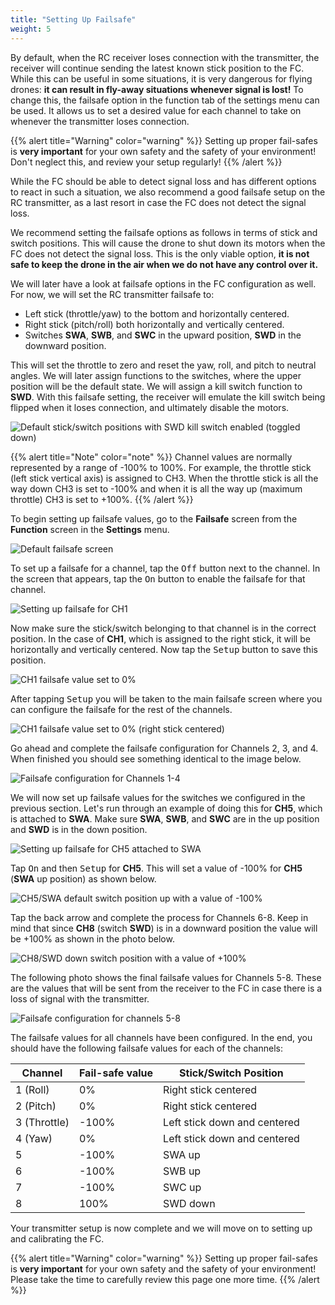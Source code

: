 ```yaml
---
title: "Setting Up Failsafe"
weight: 5
---
```


By default, when the RC receiver loses connection with the transmitter, the receiver
will continue sending the latest known stick position to the FC. While this can be
useful in some situations, it is very dangerous for flying drones: **it can result in
fly-away situations whenever signal is lost!** To change this, the failsafe option in
the function tab of the settings menu can be used. It allows us to set a desired value
for each channel to take on whenever the transmitter loses connection.

{{% alert title="Warning" color="warning" %}} Setting up proper fail-safes is **very
important** for your own safety and the safety of your environment! Don't neglect this,
and review your setup regularly! {{% /alert %}}

While the FC should be able to detect signal loss and has different options to react in
such a situation, we also recommend a good failsafe setup on the RC transmitter, as a
last resort in case the FC does not detect the signal loss.

We recommend setting the failsafe options as follows in terms of stick and switch
positions. This will cause the drone to shut down its motors when the FC does not detect
the signal loss. This is the only viable option, **it is not safe to keep the drone in
the air when we do not have any control over it.**

We will later have a look at failsafe options in the FC configuration as well. For now,
we will set the RC transmitter failsafe to:

- Left stick (throttle/yaw) to the bottom and horizontally centered.
- Right stick (pitch/roll) both horizontally and vertically centered.
- Switches **SWA**, **SWB**, and **SWC** in the upward position, **SWD** in the downward
  position.

This will set the throttle to zero and reset the yaw, roll, and pitch to neutral angles.
We will later assign functions to the switches, where the upper position will be the
default state. We will assign a kill switch function to **SWD**. With this failsafe
setting, the receiver will emulate the kill switch being flipped when it loses
connection, and ultimately disable the motors.

![Default stick/switch positions with SWD kill switch enabled (toggled down)](failsafe_positions.jpg)

{{% alert title="Note" color="note" %}} Channel values are normally represented by a
range of -100% to 100%. For example, the throttle stick (left stick vertical axis) is
assigned to CH3. When the throttle stick is all the way down CH3 is set to -100% and
when it is all the way up (maximum throttle) CH3 is set to +100%. {{% /alert %}}

To begin setting up failsafe values, go to the **Failsafe** screen from the **Function**
screen in the **Settings** menu.

![Default failsafe screen](failsafe_default.jpg)

To set up a failsafe for a channel, tap the <kbd>Off</kbd> button next to the channel.
In the screen that appears, tap the <kbd>On</kbd> button to enable the failsafe for that
channel.

![Setting up failsafe for CH1](failsafe_channel_enabled.jpg)

Now make sure the stick/switch belonging to that channel is in the correct position. In
the case of **CH1**, which is assigned to the right stick, it will be horizontally and
vertically centered. Now tap the <kbd>Setup</kbd> button to save this position.

![CH1 failsafe value set to 0%](failsafe_setup.jpg)

After tapping <kbd>Setup</kbd> you will be taken to the main failsafe screen where you
can configure the failsafe for the rest of the channels.

![CH1 failsafe value set to 0% (right stick centered)](failsafe_ch1.jpg)

Go ahead and complete the failsafe configuration for Channels 2, 3, and 4. When finished
you should see something identical to the image below.

![Failsafe configuration for Channels 1-4](failsafe_ch1_through_ch4.jpg)

We will now set up failsafe values for the switches we configured in the previous
section. Let's run through an example of doing this for **CH5**, which is attached to
**SWA**. Make sure **SWA**, **SWB**, and **SWC** are in the up position and **SWD** is
in the down position.

![Setting up failsafe for CH5 attached to SWA](failsafe_ch5.jpg)

Tap <kbd>On</kbd> and then <kbd>Setup</kbd> for **CH5**. This will set a value of -100%
for **CH5** (**SWA** up position) as shown below.

![CH5/SWA default switch position up with a value of -100%](failsafe_ch5_up.jpg)

Tap the back arrow and complete the process for Channels 6-8. Keep in mind that since
**CH8** (switch **SWD**) is in a downward position the value will be +100% as shown in
the photo below.

![CH8/SWD down switch position with a value of +100%](failsafe_ch8.jpg)

The following photo shows the final failsafe values for Channels 5-8. These are the
values that will be sent from the receiver to the FC in case there is a loss of signal
with the transmitter.

![Failsafe configuration for channels 5-8](failsafe_aux_channel_values.jpg)

The failsafe values for all channels have been configured. In the end, you should have
the following failsafe values for each of the channels:

| Channel      | Fail-safe value | Stick/Switch Position        |
| ------------ | --------------- | ---------------------------- |
| 1 (Roll)     | 0%              | Right stick centered         |
| 2 (Pitch)    | 0%              | Right stick centered         |
| 3 (Throttle) | -100%           | Left stick down and centered |
| 4 (Yaw)      | 0%              | Left stick down and centered |
| 5            | -100%           | SWA up                       |
| 6            | -100%           | SWB up                       |
| 7            | -100%           | SWC up                       |
| 8            | 100%            | SWD down                     |

Your transmitter setup is now complete and we will move on to setting up and calibrating
the FC.

{{% alert title="Warning" color="warning" %}} Setting up proper fail-safes is **very
important** for your own safety and the safety of your environment! Please take the time
to carefully review this page one more time. {{% /alert %}}

